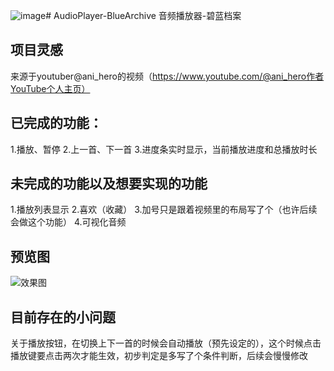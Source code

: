 ![image](https://github.com/MilkyCatsss/AudioPlayer-BlueArchive/assets/56239696/17422c81-9c7e-42db-b909-36a6e2279565)# AudioPlayer-BlueArchive
音频播放器-碧蓝档案

## 项目灵感
来源于youtuber@ani_hero的视频（https://www.youtube.com/@ani_hero作者YouTube个人主页）

## 已完成的功能：
1.播放、暂停
2.上一首、下一首
3.进度条实时显示，当前播放进度和总播放时长

## 未完成的功能以及想要实现的功能
1.播放列表显示
2.喜欢（收藏）
3.加号只是跟着视频里的布局写了个（也许后续会做这个功能）
4.可视化音频

## 预览图
![效果图](https://github.com/MilkyCatsss/AudioPlayer-BlueArchive/assets/56239696/a90b8142-bd75-48c8-8fec-9ca607d341f0)

## 目前存在的小问题
关于播放按钮，在切换上下一首的时候会自动播放（预先设定的），这个时候点击播放键要点击两次才能生效，初步判定是多写了个条件判断，后续会慢慢修改
